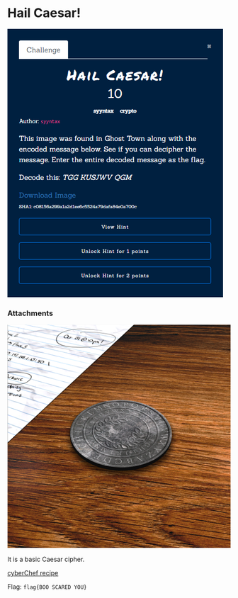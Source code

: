 # Hail Caesar!
![](../../assets/cryptography/hail-caesar_1.png)

### Attachments
![Attachmetn Image](../../assets/cryptography/crypto01.png)

It is a basic Caesar cipher.

[cyberChef recipe](https://gchq.github.io/CyberChef/#recipe=ROT13(true,true,8)&input=VEdHIEtVU0pXViBRR00)

Flag: `flag{BOO SCARED YOU}` 
